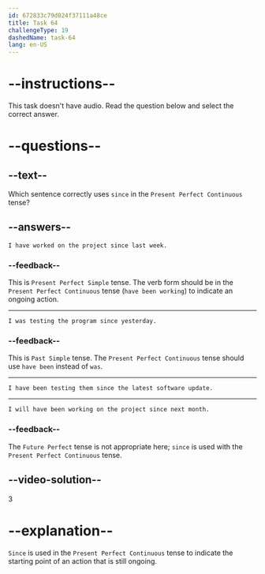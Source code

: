 ```yaml
---
id: 672833c79d024f37111a48ce
title: Task 64
challengeType: 19
dashedName: task-64
lang: en-US
---
```


# --instructions--

This task doesn't have audio. Read the question below and select the correct answer.

# --questions--

## --text--

Which sentence correctly uses `since` in the `Present Perfect Continuous` tense?

## --answers--

`I have worked on the project since last week.`

### --feedback--

This is `Present Perfect Simple` tense. The verb form should be in the `Present Perfect Continuous` tense (`have been working`) to indicate an ongoing action.

---

`I was testing the program since yesterday.`

### --feedback--

This is `Past Simple` tense. The `Present Perfect Continuous` tense should use `have been` instead of `was`.

---

`I have been testing them since the latest software update.`

---

`I will have been working on the project since next month.`

### --feedback--

The `Future Perfect` tense is not appropriate here; `since` is used with the `Present Perfect Continuous` tense.

## --video-solution--

3

# --explanation--

`Since` is used in the `Present Perfect Continuous` tense to indicate the starting point of an action that is still ongoing.

